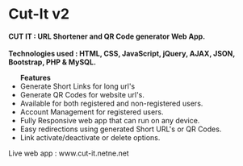 # Cut-It v2
<b>CUT IT : URL Shortener and QR Code generator Web App. </b><br><br>
<b>Technologies used : HTML, CSS, JavaScript, jQuery, AJAX, JSON, Bootstrap, PHP & MySQL.</b><br>
<ul><b>Features</b>
<li>Generate Short Links for long url's</li>
<li>Generate QR Codes for website url's.</li>
<li>Available for both registered and non-registered users.</li>
<li>Account Management for registered users.</li>
<li>Fully Responsive web app that can run on any device.</li>
<li>Easy redirections using generated Short URL's or QR Codes.</li>
<li>Link activate/deactivate or delete options.</li>
</ul>
Live web app : www.cut-it.netne.net
